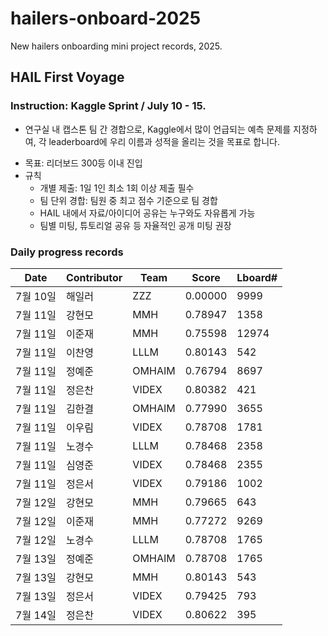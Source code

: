 # hailers-onboard-2025

New hailers onboarding mini project records, 2025.

## HAIL First Voyage

### Instruction: Kaggle Sprint / July 10 - 15.

- 연구실 내 캡스톤 팀 간 경합으로, Kaggle에서 많이 언급되는 예측 문제를 지정하여, 각 leaderboard에 우리 이름과 성적을 올리는 것을 목표로 합니다.

* 목표: 리더보드 300등 이내 진입
* 규칙
  - 개별 제출: 1일 1인 최소 1회 이상 제출 필수
  - 팀 단위 경합: 팀원 중 최고 점수 기준으로 팀 경합
  - HAIL 내에서 자료/아이디어 공유는 누구와도 자유롭게 가능
  - 팀별 미팅, 튜토리얼 공유 등 자율적인 공개 미팅 권장

### Daily progress records

| Date     | Contributor | Team   | Score   | Lboard# |
| -------- | ----------- | ------ | ------- | ------- |
| 7월 10일 | 해일러      | ZZZ    | 0.00000 | 9999    |
| 7월 11일 | 강현모      | MMH    | 0.78947 | 1358    |
| 7월 11일 | 이준재      | MMH    | 0.75598 | 12974   |
| 7월 11일 | 이찬영      | LLLM   | 0.80143 | 542     |
| 7월 11일 | 정예준      | OMHAIM | 0.76794 | 8697    |
| 7월 11일 | 정은찬      | VIDEX  | 0.80382 | 421     |
| 7월 11일 | 김한결      | OMHAIM | 0.77990 | 3655    |
| 7월 11일 | 이우림      | VIDEX  | 0.78708 | 1781    |
| 7월 11일 | 노경수      | LLLM   | 0.78468 | 2358    |
| 7월 11일 | 심영준      | VIDEX  | 0.78468 | 2355    |
| 7월 11일 | 정은서      | VIDEX  | 0.79186 | 1002    |
| 7월 12일 | 강현모      | MMH    | 0.79665 | 643     |
| 7월 12일 | 이준재      | MMH    | 0.77272 | 9269    |
| 7월 12일 | 노경수      | LLLM   | 0.78708 | 1765    |
| 7월 13일 | 정예준      | OMHAIM | 0.78708 | 1765    |
| 7월 13일 | 강현모      | MMH    | 0.80143 | 543     |
| 7월 13일 | 정은서      | VIDEX  | 0.79425 | 793     |
| 7월 14일 | 정은찬      | VIDEX  | 0.80622 | 395     |
